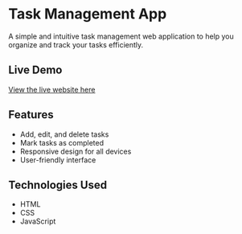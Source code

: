 # Task Management App

A simple and intuitive task management web application to help you organize and track your tasks efficiently.

## Live Demo

[View the live website here](https://vinojai19.github.io/TASK-MANAGEMENT/)

## Features

- Add, edit, and delete tasks
- Mark tasks as completed
- Responsive design for all devices
- User-friendly interface

## Technologies Used

- HTML
- CSS
- JavaScript

